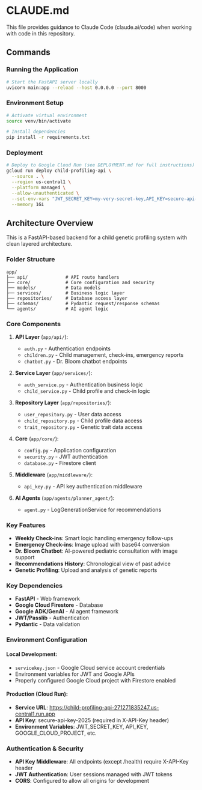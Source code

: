 # CLAUDE.md

This file provides guidance to Claude Code (claude.ai/code) when working with code in this repository.

## Commands

### Running the Application
```bash
# Start the FastAPI server locally
uvicorn main:app --reload --host 0.0.0.0 --port 8000
```

### Environment Setup
```bash
# Activate virtual environment
source venv/bin/activate

# Install dependencies
pip install -r requirements.txt
```

### Deployment
```bash
# Deploy to Google Cloud Run (see DEPLOYMENT.md for full instructions)
gcloud run deploy child-profiling-api \
  --source . \
  --region us-central1 \
  --platform managed \
  --allow-unauthenticated \
  --set-env-vars "JWT_SECRET_KEY=my-very-secret-key,API_KEY=secure-api-key-2025,GOOGLE_CLOUD_PROJECT=arboreal-totem-455008-d4,GOOGLE_CLOUD_LOCATION=us-central1,GOOGLE_GENAI_USE_VERTEXAI=true" \
  --memory 1Gi
```

## Architecture Overview

This is a FastAPI-based backend for a child genetic profiling system with clean layered architecture.

### Folder Structure
```
app/
├── api/              # API route handlers
├── core/             # Core configuration and security
├── models/           # Data models
├── services/         # Business logic layer
├── repositories/     # Database access layer
├── schemas/          # Pydantic request/response schemas
└── agents/           # AI agent logic
```

### Core Components

1. **API Layer** (`app/api/`):
   - `auth.py` - Authentication endpoints
   - `children.py` - Child management, check-ins, emergency reports
   - `chatbot.py` - Dr. Bloom chatbot endpoints

2. **Service Layer** (`app/services/`):
   - `auth_service.py` - Authentication business logic
   - `child_service.py` - Child profile and check-in logic

3. **Repository Layer** (`app/repositories/`):
   - `user_repository.py` - User data access
   - `child_repository.py` - Child profile data access
   - `trait_repository.py` - Genetic trait data access

4. **Core** (`app/core/`):
   - `config.py` - Application configuration
   - `security.py` - JWT authentication
   - `database.py` - Firestore client

5. **Middleware** (`app/middleware/`):
   - `api_key.py` - API key authentication middleware

6. **AI Agents** (`app/agents/planner_agent/`):
   - `agent.py` - LogGenerationService for recommendations

### Key Features

- **Weekly Check-ins**: Smart logic handling emergency follow-ups
- **Emergency Check-ins**: Image upload with base64 conversion
- **Dr. Bloom Chatbot**: AI-powered pediatric consultation with image support
- **Recommendations History**: Chronological view of past advice
- **Genetic Profiling**: Upload and analysis of genetic reports

### Key Dependencies

- **FastAPI** - Web framework
- **Google Cloud Firestore** - Database
- **Google ADK/GenAI** - AI agent framework
- **JWT/Passlib** - Authentication
- **Pydantic** - Data validation

### Environment Configuration

#### Local Development:
- `servicekey.json` - Google Cloud service account credentials
- Environment variables for JWT and Google APIs
- Properly configured Google Cloud project with Firestore enabled

#### Production (Cloud Run):
- **Service URL**: https://child-profiling-api-271271835247.us-central1.run.app
- **API Key**: secure-api-key-2025 (required in X-API-Key header)
- **Environment Variables**: JWT_SECRET_KEY, API_KEY, GOOGLE_CLOUD_PROJECT, etc.

### Authentication & Security

- **API Key Middleware**: All endpoints (except /health) require X-API-Key header
- **JWT Authentication**: User sessions managed with JWT tokens
- **CORS**: Configured to allow all origins for development